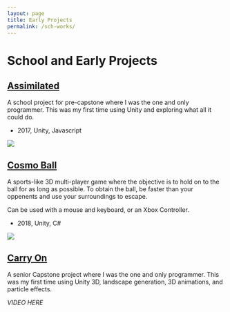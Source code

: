 ```yaml
---
layout: page
title: Early Projects
permalink: /sch-works/
---
```


[//]: [![](https://img.youtube.com/vi/yeOtA_-jads/0.jpg)](https://youtu.be/yeOtA_-jads)

# School and Early Projects

## <u>Assimilated</u>

A school project for pre-capstone where I was the one and only programmer.
This was my first time using Unity and exploring what all it could do.

* 2017, Unity, Javascript

[![](https://img.youtube.com/vi/ckHvskscQS0/0.jpg)](https://youtu.be/ckHvskscQS0)

## <u>Cosmo Ball</u>

A sports-like 3D multi-player game where the objective is to hold on to the ball for as long as possible.
To obtain the ball, be faster than your oppenents and use your surroundings to escape.

Can be used with a mouse and keyboard, or an Xbox Controller.  

* 2018, Unity, C#

[![](https://img.youtube.com/vi/0khFpXB2xiQ/0.jpg)](https://youtu.be/0khFpXB2xiQ)

## <u>Carry On</u>

A senior Capstone project where I was the one and only programmer.
This was my first time using Unity 3D, landscape generation, 3D animations, and particle effects.

*VIDEO HERE*


